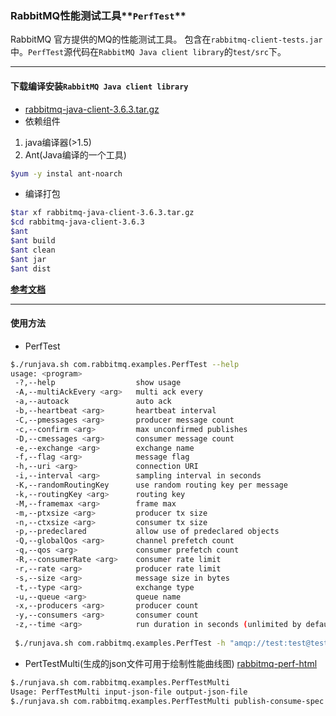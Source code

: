 ### RabbitMQ性能测试工具**`PerfTest`**
RabbitMQ 官方提供的MQ的性能测试工具。 包含在`rabbitmq-client-tests.jar`中。`PerfTest`源代码在`RabbitMQ Java client library`的`test/src`下。

------------------------------
#### **下载编译安装`RabbitMQ Java client library`**
- [rabbitmq-java-client-3.6.3.tar.gz](http://www.rabbitmq.com/releases/rabbitmq-java-client/v3.6.3/rabbitmq-java-client-3.6.3.tar.gz)
- 依赖组件
 1. java编译器(>1.5)
 2. Ant(Java编译的一个工具)
 ````bash
 $yum -y instal ant-noarch
 ````
- 编译打包
````bash
$tar xf rabbitmq-java-client-3.6.3.tar.gz
$cd rabbitmq-java-client-3.6.3
$ant
$ant build
$ant clean
$ant jar
$ant dist
````
**[参考文档](http://www.rabbitmq.com/build-java-client.html)**

-------------------------
#### 使用方法
- PerfTest
````bash
$./runjava.sh com.rabbitmq.examples.PerfTest --help
usage: <program>
 -?,--help                  show usage
 -A,--multiAckEvery <arg>   multi ack every
 -a,--autoack               auto ack
 -b,--heartbeat <arg>       heartbeat interval
 -C,--pmessages <arg>       producer message count
 -c,--confirm <arg>         max unconfirmed publishes
 -D,--cmessages <arg>       consumer message count
 -e,--exchange <arg>        exchange name
 -f,--flag <arg>            message flag
 -h,--uri <arg>             connection URI
 -i,--interval <arg>        sampling interval in seconds
 -K,--randomRoutingKey      use random routing key per message
 -k,--routingKey <arg>      routing key
 -M,--framemax <arg>        frame max
 -m,--ptxsize <arg>         producer tx size
 -n,--ctxsize <arg>         consumer tx size
 -p,--predeclared           allow use of predeclared objects
 -Q,--globalQos <arg>       channel prefetch count
 -q,--qos <arg>             consumer prefetch count
 -R,--consumerRate <arg>    consumer rate limit
 -r,--rate <arg>            producer rate limit
 -s,--size <arg>            message size in bytes
 -t,--type <arg>            exchange type
 -u,--queue <arg>           queue name
 -x,--producers <arg>       producer count
 -y,--consumers <arg>       consumer count
 -z,--time <arg>            run duration in seconds (unlimited by default)
 
 $./runjava.sh com.rabbitmq.examples.PerfTest -h "amqp://test:test@test.example.com:5672/perftest" -e perftest_fanout -t fanout -u perftest_q1 -x15 -y10 -z10 -p

````
- PertTestMulti(生成的json文件可用于绘制性能曲线图)
[rabbitmq-perf-html](https://github.com/rabbitmq/rabbitmq-perf-html)
````bash
$./runjava.sh com.rabbitmq.examples.PerfTestMulti
Usage: PerfTestMulti input-json-file output-json-file
$./runjava.sh com.rabbitmq.examples.PerfTestMulti publish-consume-spec.js qps-noha-single-queue.js
````
